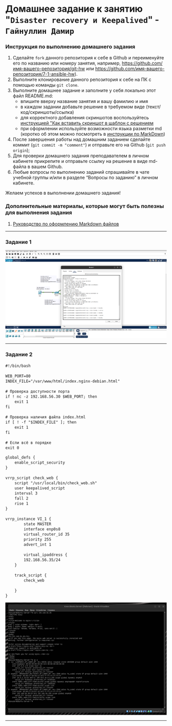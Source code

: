 # Домашнее задание к занятию "`Disaster recovery и Keepalived`" - ` Гайнуллин Дамир`


### Инструкция по выполнению домашнего задания

   1. Сделайте `fork` данного репозитория к себе в Github и переименуйте его по названию или номеру занятия, например, https://github.com/имя-вашего-репозитория/git-hw или  https://github.com/имя-вашего-репозитория/7-1-ansible-hw).
   2. Выполните клонирование данного репозитория к себе на ПК с помощью команды `git clone`.
   3. Выполните домашнее задание и заполните у себя локально этот файл README.md:
      - впишите вверху название занятия и вашу фамилию и имя
      - в каждом задании добавьте решение в требуемом виде (текст/код/скриншоты/ссылка)
      - для корректного добавления скриншотов воспользуйтесь [инструкцией "Как вставить скриншот в шаблон с решением](https://github.com/netology-code/sys-pattern-homework/blob/main/screen-instruction.md)
      - при оформлении используйте возможности языка разметки md (коротко об этом можно посмотреть в [инструкции  по MarkDown](https://github.com/netology-code/sys-pattern-homework/blob/main/md-instruction.md))
   4. После завершения работы над домашним заданием сделайте коммит (`git commit -m "comment"`) и отправьте его на Github (`git push origin`);
   5. Для проверки домашнего задания преподавателем в личном кабинете прикрепите и отправьте ссылку на решение в виде md-файла в вашем Github.
   6. Любые вопросы по выполнению заданий спрашивайте в чате учебной группы и/или в разделе “Вопросы по заданию” в личном кабинете.
   
Желаем успехов в выполнении домашнего задания!
   
### Дополнительные материалы, которые могут быть полезны для выполнения задания

1. [Руководство по оформлению Markdown файлов](https://gist.github.com/Jekins/2bf2d0638163f1294637#Code)

---

### Задание 1


![скриншот 1](https://github.com/Reqroot-pro/homework/blob/main/SFLT-36/disaster%20recovery%20-%20keepalived/img/1.png)


---

### Задание 2 

```
#!/bin/bash

WEB_PORT=80
INDEX_FILE="/var/www/html/index.nginx-debian.html"

# Проверка доступности порта
if ! nc -z 192.168.56.30 $WEB_PORT; then
    exit 1
fi

# Проверка наличия файла index.html
if [ ! -f "$INDEX_FILE" ]; then
    exit 1
fi

# Если всё в порядке
exit 0
```

```
global_defs {
	enable_script_security
}

vrrp_script check_web {
	script "/usr/local/bin/check_web.sh"
	user keepalived_script
	interval 3
	fall 2
	rise 1
}

vrrp_instance VI_1 {
        state MASTER
        interface enp0s8
        virtual_router_id 35
        priority 255
        advert_int 1

        virtual_ipaddress {
		192.168.56.35/24
	}

	track_script {
		check_web

	}
}
```



![скриншот 2](https://github.com/Reqroot-pro/homework/blob/main/SFLT-36/disaster%20recovery%20-%20keepalived/img/2.png)

---

